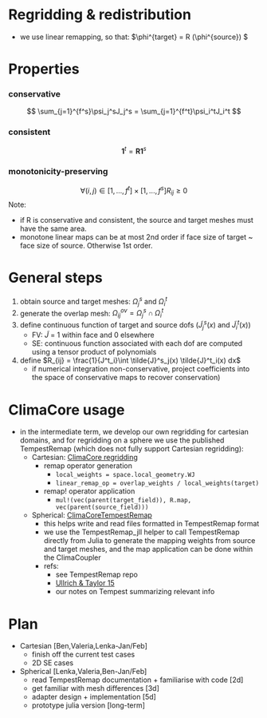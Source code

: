 # **Regridding & redistribution**

- we use linear remapping, so that:
 $\phi^{target} = R (\phi^{source}) $

# Properties
### conservative
$$
    \sum_{j=1}^{f^s}\psi_j^sJ_j^s = \sum_{j=1}^{f^t}\psi_i^tJ_i^t 
$$
### consistent
$$
\mathbf{1}^t=\mathbf{R}\mathbf{1}^s
$$ 
### monotonicity-preserving
$$
\forall (i,j) \in [1,...,f^t] \times [1,...,f^s] R_{ij} \geq 0
$$
Note:
- if R is conservative and consistent, the source and target meshes must have the same area. 
- monotone linear maps can be at most 2nd order if face size of target ~ face size of source. Otherwise 1st order. 

# General steps
1. obtain source and target meshes: $\Omega_j^s$ and $\Omega_i^t$
2. generate the overlap mesh: $\Omega_{ij}^{ov} = \Omega_j^s \cap \Omega_i^t$
3. define continuous function of target and source dofs ($\tilde{J}^s_j(x)$ and $\tilde{J}^t_i(x)$)
    - FV: $\tilde{J}$ = 1 within face and 0 elsewhere
    - SE: continuous function associated with each dof are computed using a tensor product of polynomials
4. define $R_{ij} = \frac{1}{J^t_i}\int \tilde{J}^s_j(x) \tilde{J}^t_i(x) dx$ 
    - if numerical integration non-conservative, project coefficients into the space of conservative maps to recover conservation)
    
# ClimaCore usage
- in the intermediate term, we develop our own regridding for cartesian domains, and for regridding on a sphere we use the published TempestRemap (which does not fully support Cartesian regridding):
    - Cartesian: [ClimaCore regridding](https://github.com/CliMA/ClimaCore.jl/blob/main/src/Operators/remapping.jl) 
        - remap operator generation
            - `local_weights = space.local_geometry.WJ`
            - `linear_remap_op = overlap_weights / local_weights(target)`
        -  remap! operator application
            - `mul!(vec(parent(target_field)), R.map, vec(parent(source_field)))`
    - Spherical: [ClimaCoreTempestRemap](https://github.com/CliMA/ClimaCore.jl/tree/ln/exodus/lib/ClimaCoreTempestRemap)
        - this helps write and read files formatted in TempestRemap format
        - we use the TempestRemap_jll helper to call TempestRemap directly from Julia to generate the mapping weights from source and target meshes, and the map application can be done within the ClimaCoupler
        - refs:
            - see TempestRemap repo
            - [Ullrich & Taylor 15](https://journals.ametsoc.org/view/journals/mwre/143/6/mwr-d-14-00343.1.xml ) 
            - our notes on Tempest summarizing relevant info

# Plan
- Cartesian [Ben,Valeria,Lenka-Jan/Feb] 
    - finish off the current test cases
    - 2D SE cases
- Spherical [Lenka,Valeria,Ben-Jan/Feb]
    - read TempestRemap documentation + familiarise with code [2d]
    - get familiar with mesh differences [3d]
    - adapter design + implementation [5d]
    - prototype julia version [long-term]
